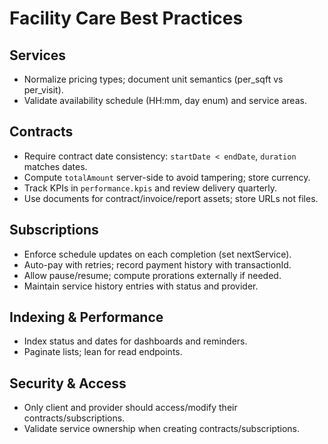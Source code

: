 # Facility Care Best Practices

## Services
- Normalize pricing types; document unit semantics (per_sqft vs per_visit).
- Validate availability schedule (HH:mm, day enum) and service areas.

## Contracts
- Require contract date consistency: `startDate < endDate`, `duration` matches dates.
- Compute `totalAmount` server-side to avoid tampering; store currency.
- Track KPIs in `performance.kpis` and review delivery quarterly.
- Use documents for contract/invoice/report assets; store URLs not files.

## Subscriptions
- Enforce schedule updates on each completion (set nextService).
- Auto-pay with retries; record payment history with transactionId.
- Allow pause/resume; compute prorations externally if needed.
- Maintain service history entries with status and provider.

## Indexing & Performance
- Index status and dates for dashboards and reminders.
- Paginate lists; lean for read endpoints.

## Security & Access
- Only client and provider should access/modify their contracts/subscriptions.
- Validate service ownership when creating contracts/subscriptions.
